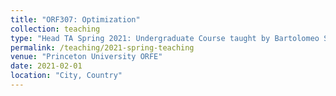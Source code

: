 ```yaml
---
title: "ORF307: Optimization"
collection: teaching
type: "Head TA Spring 2021: Undergraduate Course taught by Bartolomeo Stellato and Paul Goulart"
permalink: /teaching/2021-spring-teaching
venue: "Princeton University ORFE"
date: 2021-02-01
location: "City, Country"
---
```

